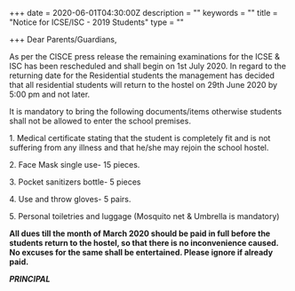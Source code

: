 +++
date = 2020-06-01T04:30:00Z
description = ""
keywords = ""
title = "Notice for ICSE/ISC - 2019 Students"
type = ""

+++
Dear Parents/Guardians,

As per the CISCE press release the remaining examinations for the ICSE & ISC has been rescheduled and shall begin on 1st July 2020. In regard to the returning date for the Residential students the management has decided that all residential students will return to the hostel on 29th June 2020 by 5:00 pm and not later.

It is mandatory to bring the following documents/items otherwise students shall not be allowed to enter the school premises.

1\. Medical certificate stating that the student is completely fit and is not suffering from any illness and that he/she may rejoin the school hostel.

2\. Face Mask single use- 15 pieces.

3\. Pocket sanitizers bottle- 5 pieces

4\. Use and throw gloves- 5 pairs.

5\. Personal toiletries and luggage (Mosquito net & Umbrella is mandatory)

**All dues till the month of March 2020 should be paid in full before the students return to the hostel, so that there is no inconvenience caused. No excuses for the same shall be entertained. Please ignore if already paid.**

**_PRINCIPAL_**